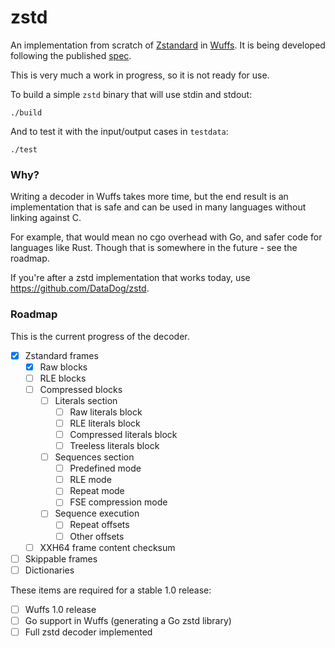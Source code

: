# zstd

An implementation from scratch of [Zstandard] in [Wuffs]. It is being
developed following the published [spec].

This is very much a work in progress, so it is not ready for use.

To build a simple `zstd` binary that will use stdin and stdout:

	./build

And to test it with the input/output cases in `testdata`:

	./test

### Why?

Writing a decoder in Wuffs takes more time, but the end result is an
implementation that is safe and can be used in many languages without
linking against C.

For example, that would mean no cgo overhead with Go, and safer code for
languages like Rust. Though that is somewhere in the future - see the
roadmap.

If you're after a zstd implementation that works today, use
https://github.com/DataDog/zstd.

### Roadmap

This is the current progress of the decoder.

- [x] Zstandard frames
  - [x] Raw blocks
  - [ ] RLE blocks
  - [ ] Compressed blocks
    - [ ] Literals section
      - [ ] Raw literals block
      - [ ] RLE literals block
      - [ ] Compressed literals block
      - [ ] Treeless literals block
    - [ ] Sequences section
      - [ ] Predefined mode
      - [ ] RLE mode
      - [ ] Repeat mode
      - [ ] FSE compression mode
    - [ ] Sequence execution
      - [ ] Repeat offsets
      - [ ] Other offsets
  - [ ] XXH64 frame content checksum
- [ ] Skippable frames
- [ ] Dictionaries

These items are required for a stable 1.0 release:

- [ ] Wuffs 1.0 release
- [ ] Go support in Wuffs (generating a Go zstd library)
- [ ] Full zstd decoder implemented

[Zstandard]: https://facebook.github.io/zstd/
[Wuffs]: https://github.com/google/wuffs
[spec]: https://github.com/facebook/zstd/blob/dev/doc/zstd_compression_format.md
